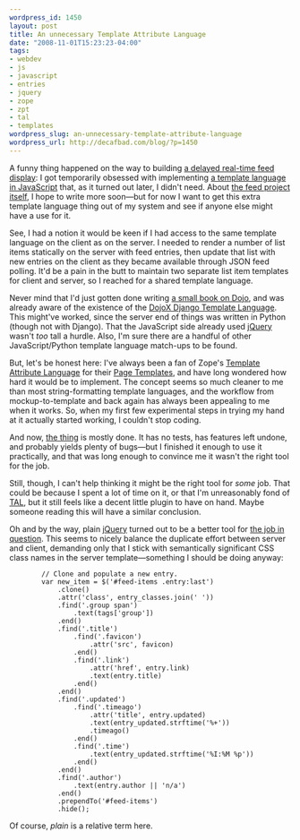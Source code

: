 ```yaml
--- 
wordpress_id: 1450
layout: post
title: An unnecessary Template Attribute Language
date: "2008-11-01T15:23:23-04:00"
tags: 
- webdev
- js
- javascript
- entries
- jquery
- zope
- zpt
- tal
- templates
wordpress_slug: an-unnecessary-template-attribute-language
wordpress_url: http://decafbad.com/blog/?p=1450
---
```

A funny thing happened on the way to building [a delayed real-time feed display][lizardfeeder]:  I got temporarily obsessed with implementing [a template language in JavaScript][jqtal] that, as it turned out later, I didn't need.  About [the feed project itself][lizardfeeder], I hope to write more soon—but for now I want to get this extra template language thing out of my system and see if anyone else might have a use for it.

See, I had a notion it would be keen if I had access to the same template language on the client as on the server.  I needed to render a number of list items statically on the server with feed entries, then update that list with new entries on the client as they became available through JSON feed polling.  It'd be a pain in the butt to maintain two separate list item templates for client and server, so I reached for a shared template language.

Never mind that I'd just gotten done writing [a small book on Dojo][book], and was already aware of the existence of the [DojoX Django Template Language][djt].  This might've worked, since the server end of things was written in Python (though not with Django).  That the JavaScript side already used [jQuery][] wasn't *too* tall a hurdle.  Also, I'm sure there are a handful of other JavaScript/Python template language match-ups to be found.

But, let's be honest here:  I've always been a fan of Zope's [Template Attribute Language][tal] for their [Page Templates][pt], and have long wondered how hard it would be to implement.  The concept seems so much cleaner to me than most string-formatting template languages, and the workflow from mockup-to-template and back again has always been appealing to me when it works.  So, when my first few experimental steps in trying my hand at it actually started working, I couldn't stop coding.  

And now, [the thing][thing] is mostly done.  It has no tests, has features left undone, and probably yields plenty of bugs—but I finished it enough to use it practically, and that was long enough to convince me it wasn't the right tool for the job.  

Still, though, I can't help thinking it might be the right tool for *some* job.  That could be because I spent a lot of time on it, or that I'm unreasonably fond of [TAL][tal], but it still feels like a decent little plugin to have on hand.  Maybe someone reading this will have a similar conclusion.

Oh and by the way, plain [jQuery][] turned out to be a better tool for [the job in question][lizardfeeder].  This seems to nicely balance the duplicate effort between server and client, demanding only that I stick with semantically significant CSS class names in the server template—something I should be doing anyway:

            // Clone and populate a new entry.
            var new_item = $('#feed-items .entry:last')
                .clone()
                .attr('class', entry_classes.join(' ')) 
                .find('.group span')
                    .text(tags['group'])
                .end()
                .find('.title')
                    .find('.favicon')
                        .attr('src', favicon)
                    .end()
                    .find('.link')
                        .attr('href', entry.link)
                        .text(entry.title)
                    .end()
                .end()
                .find('.updated')
                    .find('.timeago')
                        .attr('title', entry.updated)
                        .text(entry_updated.strftime('%+'))
                        .timeago()
                    .end()
                    .find('.time')
                        .text(entry_updated.strftime('%I:%M %p'))
                    .end()
                .end()
                .find('.author')
                    .text(entry.author || 'n/a')
                .end()
                .prependTo('#feed-items')
                .hide();

Of course, *plain* is a relative term here.

[jquery]: http://jquery.com/
[tal]: http://wiki.zope.org/ZPT/TALSpecification14
[pt]: http://wiki.zope.org/ZPT/FrontPage
[book]: http://www.amazon.com/gp/product/0470452021?ie=UTF8&tag=0xdecafbad01-20&linkCode=as2&camp=1789&c%0D%0Areative=9325&creativeASIN=0470452021
[djt]: http://svn.dojotoolkit.org/src/dojox/trunk/dtl/README
[jqtal]: http://github.com/lmorchard/jquery-tal-template/tree/master
[lizardfeeder]: http://svn.mozilla.org/projects/lizardfeeder/trunk/
[thing]: http://github.com/lmorchard/jquery-tal-template/tree/master/jquery.taltemplate.js
